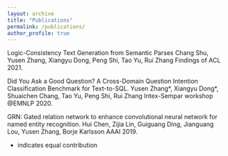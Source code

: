 ```yaml
---
layout: archive
title: "Publications"
permalink: /publications/
author_profile: true
---
```


Logic-Consistency Text Generation from Semantic Parses
Chang Shu, Yusen Zhang, Xiangyu Dong, Peng Shi, Tao Yu, Rui Zhang
Findings of ACL 2021.

Did You Ask a Good Question? A Cross-Domain Question Intention Classification Benchmark for Text-to-SQL. 
Yusen Zhang*, Xiangyu Dong*, Shuaichen Chang, Tao Yu, Peng Shi, Rui Zhang
Intex-Sempar workshop @EMNLP 2020.

GRN: Gated relation network to enhance convolutional neural network for named entity recognition.
Hui Chen, Zijia Lin, Guiguang Ding, Jianguang Lou, Yusen Zhang, Borje Karlsson
AAAI 2019.

* indicates equal contribution
